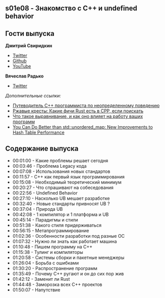s01e08 - Знакомство с C++ и undefined behavior
----------------------------------------------

## Гости выпуска

**Дмитрий Свиридкин**

- [Twitter](https://twitter.com/Nekrolm)
- [Github](https://github.com/Nekrolm)
- [YouTube](https://youtube.com/channel/UCJs8ygklNLcVCzPqzXfueIA)

**Вячеслав Радько**

- [Twitter](https://twitter.com/JustSlavic)

*Дополнительные ссылки:*

- [Путеводитель C++ программиста по неопределенному поведению](https://github.com/Nekrolm/ubbook)
- [Ржавые кресты: Какие фичи Rust есть в CPP, если поискать](https://youtu.be/wPM83tB4eG4)
- [Что такое выравнивание, и как оно влияет на работу ваших программ](http://konishchevdmitry.blogspot.com/2010/01/blog-post.html)
- [You Can Do Better than std::unordered_map: New Improvements to Hash Table Performance](https://youtu.be/M2fKMP47slQ)


## Содержание выпуска

- 00:01:00 - Какие проблемы решает сегодня
- 00:03:46 - Проблема Legacy кода
- 00:07:08 - Использования новых стандартов
- 00:11:57 - C++ как первый язык программирования
- 00:15:08 - Необходимый теоретический минимум
- 00:20:27 - Что спрашивают на собеседования
- 00:22:56 - Undefined Behavior
- 00:27:10 - Насколько UB мешает разработке
- 00:32:40 - Новые стандарты привносят UB ?
- 00:37:04 - Природа UB
- 00:42:08 - 1 компилятор и 1 платформа и UB
- 00:45:14 - Парадигмы и стили
- 00:51:38 - Какого стиля придерживаться
- 00:56:15 - Метапрограммирование 
- 01:02:36 - Особенности разработки под разные ОС
- 01:07:32 - Нужно ли знать как работает машина
- 01:10:48 - Пишем программу на C++
- 01:15:38 - Тулинг и компиляторы
- 01:20:58 - Системы сборки и пакетные менеджеры
- 01:26:04 - Борьба с ошибками
- 01:30:20 - Распространение программ
- 01:35:49 - Почему C++ ругают и он до сих пор жив
- 01:42:12 - Заменит ли Rust
- 01:44:48 - Заморозка всех C++ проектов
- 01:50:07 - Напутствие